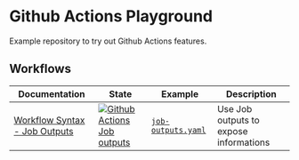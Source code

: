 # Github Actions Playground

Example repository to try out Github Actions features.

## Workflows

| Documentation | State | Example | Description |
|---------------|-------|---------|-------------|
| [Workflow Syntax - Job Outputs][gh-job-outputs] | [![Github Actions Job outputs](https://github.com/tbobm/gha-playground/actions/workflows/job-outputs.yaml/badge.svg)](https://github.com/tbobm/gha-playground/actions/workflows/job-outputs.yaml) | [`job-outputs.yaml`](./.github/workflows/job-outputs.yaml) | Use Job outputs to expose informations |

[gh-job-outputs]: https://docs.github.com/en/actions/learn-github-actions/workflow-syntax-for-github-actions#jobsjob_idoutputs
